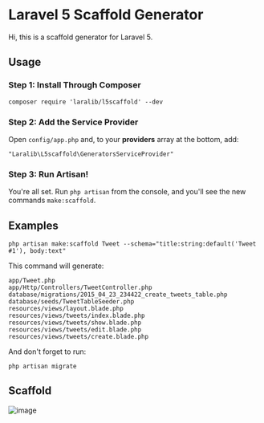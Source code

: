 # Laravel 5 Scaffold Generator


Hi, this is a scaffold generator for Laravel 5.



## Usage

### Step 1: Install Through Composer

```
composer require 'laralib/l5scaffold' --dev
```

### Step 2: Add the Service Provider

Open `config/app.php` and, to your **providers** array at the bottom, add:

```
"Laralib\L5scaffold\GeneratorsServiceProvider"
```

### Step 3: Run Artisan!

You're all set. Run `php artisan` from the console, and you'll see the new commands `make:scaffold`.

## Examples


```
php artisan make:scaffold Tweet --schema="title:string:default('Tweet #1'), body:text"
```
This command will generate:

```
app/Tweet.php
app/Http/Controllers/TweetController.php
database/migrations/2015_04_23_234422_create_tweets_table.php
database/seeds/TweetTableSeeder.php
resources/views/layout.blade.php
resources/views/tweets/index.blade.php
resources/views/tweets/show.blade.php
resources/views/tweets/edit.blade.php
resources/views/tweets/create.blade.php
```
And don't forget to run:

```
php artisan migrate
```


## Scaffold
![image](http://i62.tinypic.com/11maveb.png)
